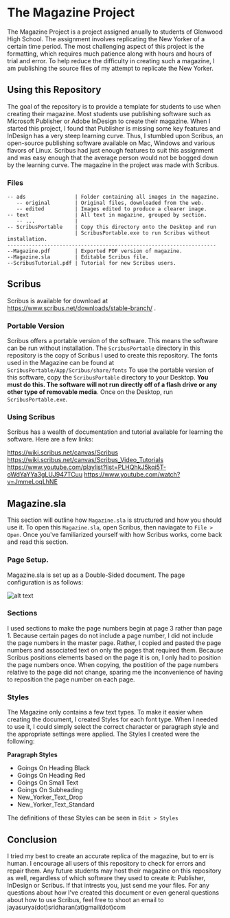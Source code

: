 # The Magazine Project
The Magazine Project is a project assigned anually to students of Glenwood High School. The assignment involves replicating the New Yorker of a certain time period. The most challenging aspect of this project is the formatting, which requires much patience along with hours and hours of trial and error. To help reduce the difficulty in creating such a magazine, I am publishing the source files of my attempt to replicate the New Yorker.

## Using this Repository
The goal of the repository is to provide a template for students to use when creating their magazine. Most students use publishing software such as Microsoft Publisher or Adobe InDesign to create their magazine. When I started this project, I found that Publisher is missing some key features and InDesign has a very steep learning curve. Thus, I stumbled upon Scribus, an open-source publishing software available on Mac, Windows and various flavors of Linux. Scribus had just enough features to suit this assignment and was easy enough that the average person would not be bogged down by the learning curve. The magazine in the project was made with Scribus.

### Files
```
-- ads                | Folder containing all images in the magazine. 
   -- original        | Original files, downloaded from the web.
   -- edited          | Images edited to produce a clearer image. 
-- text               | All text in magazine, grouped by section.
   -- ...             |
-- ScribusPortable    | Copy this directory onto the Desktop and run
                      | ScribusPortable.exe to run Scribus without installation. 
--------------------------------------------------------------------
--Magazine.pdf        | Exported PDF version of magazine. 
--Magazine.sla        | Editable Scribus file. 
--ScribusTutorial.pdf | Tutorial for new Scribus users.

```

## Scribus
Scribus is available for download at https://www.scribus.net/downloads/stable-branch/ . 
### Portable Version
Scribus offers a portable version of the software. This means the software can be run without installation. The `ScribusPortable` directory in this repository is the copy of Scribus I used to create this repository. The fonts used in the Magazine can be found at `ScribusPortable/App/Scribus/share/fonts`
To use the portable version of this software, copy the `ScribusPortable` directory to your Desktop. **You must do this. The software will not run directly off of a flash drive or any other type of removable media**. Once on the Desktop, run `ScribusPortable.exe`.

### Using Scribus
Scribus has a wealth of documentation and tutorial available for learning the software. Here are a few links:

https://wiki.scribus.net/canvas/Scribus
https://wiki.scribus.net/canvas/Scribus_Video_Tutorials
https://www.youtube.com/playlist?list=PLHQhkJ5kqi5T-oWdYaYYa3gLUJ947TCuu
https://www.youtube.com/watch?v=JmmeLoqLhNE

## Magazine.sla
This section will outline how `Magazine.sla` is structured and how you should use it. To open this `Magazine.sla`, open Scribus, then naviagate to `File > Open`. Once you've familiarized yourself with how Scribus works, come back and read this section.
### Page Setup.
Magazine.sla is set up as a Double-Sided document. The page configuration is as follows:

![alt text](https://raw.githubusercontent.com/jayasurya-sridharan/MagazineProject/blob/master/readme_files/setup.PNG)


### Sections

I used sections to make the page numbers begin at page 3 rather than page 1. Because certain pages do not include a page number, I did not include the page numbers in the master page. Rather, I copied and pasted the page numbers and associated text on only the pages that required them. Because Scribus positions elements based on the page it is on, I only had to position the page numbers once. When copying, the postition of the page numbers relative to the page did not change, sparing me the inconvenience of having to reposition the page number on each page.

### Styles

The Magazine only contains a few text types. To make it easier when creating the document, I created Styles for each font type. When I needed to use it, I could simply select the correct character or paragraph style and the appropriate settings were applied. The Styles I created were the following:

**Paragraph Styles**
- Goings On Heading Black
- Goings On Heading Red
- Goings On Small Text
- Goings On Subheading
- New_Yorker_Text_Drop
- New_Yorker_Text_Standard

The definitions of these Styles can be seen in `Edit > Styles`

## Conclusion
I tried my best to create an accurate replica of the magazine, but to err is human. I encourage all users of this repository to check for errors and repair them. Any future students may host their magazine on this repository as well, regardless of which software they used to create it: Publisher, InDesign or Scribus. If that intrests you, just send me your files. For any questions about how I've created this document or even general questions about how to use Scribus, feel free to shoot an email to jayasurya(dot)sridharan(at)gmail(dot)com